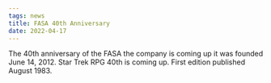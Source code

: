 ```yaml
---
tags: news
title: FASA 40th Anniversary
date: 2022-04-17
---
```

The 40th anniversary of the FASA the company is coming up it was founded June 14, 2012. Star Trek RPG 40th is coming up. First edition published August 1983.  